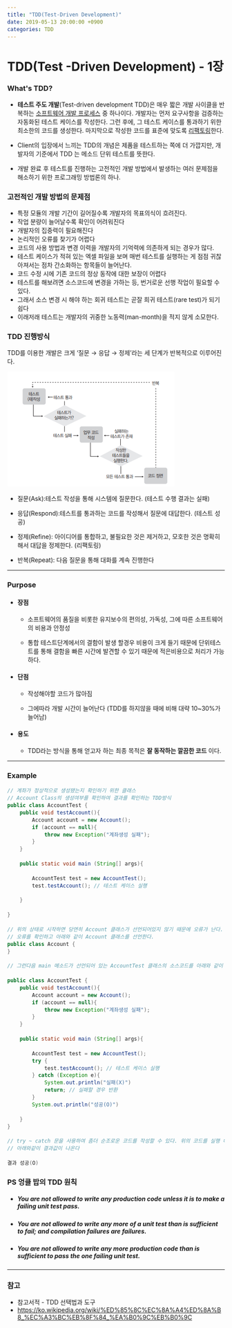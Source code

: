 ```yaml
---
title: "TDD(Test-Driven Development)"
date: 2019-05-13 20:00:00 +0900
categories: TDD
---
```


# TDD(Test -Driven Development) - 1장

### What's TDD?

- **테스트 주도 개발**(Test-driven development TDD)은 매우 짧은 개발 사이클을 반복하는 [소프트웨어 개발 프로세스](https://ko.wikipedia.org/wiki/소프트웨어_개발_프로세스) 중 하나이다. 개발자는 먼저 요구사항을 검증하는 자동화된 테스트 케이스를 작성한다. 그런 후에, 그 테스트 케이스를 통과하기 위한 최소한의 코드를 생성한다. 마지막으로 작성한 코드를 표준에 맞도록 [리팩토링](https://ko.wikipedia.org/wiki/리팩토링)한다.

- Client의 입장에서 느끼는 TDD의 개념은 제품을 테스트하는 쪽에 더 가깝지만, 개발자의 기준에서 TDD 는 메소드 단위 테스트를 뜻한다.

- 개발 완료 후 테스트를 진행하는 고전적인 개발 방법에서 발생하는 여러 문제점을 해소하기 위한 프로그래밍 방법론의 하나.

### 고전적인 개발 방법의 문제점
* 특정 모듈의 개발 기간이 길어질수록 개발자의 목표의식이 흐려진다.
* 작업 분량이 늘어날수록 확인이 어려워진다
* 개발자의 집중력이 필요해진다
* 논리적인 오류를 찾기가 어렵다
* 코드의 사용 방법과 변경 이력을 개발자의 기억력에 의존하게 되는 경우가 많다.
* 테스트 케이스가 적혀 있는 엑셀 파일을 보며 매번 테스트를 실행하는 게 점점 귀찮아져서는 점차 간소화하는 항목들이 늘어난다.
* 코드 수정 시에 기존 코드의 정상 동작에 대한 보장이 어렵다
* 테스트를 해보려면 소스코드에 변경을 가하는 등, 번거로운 선행 작업이 필요할 수 있다.
* 그래서 소스 변경 시 해야 하는 회귀 테스트는 곧잘 희귀 테스트(rare test)가 되기 쉽다
* 이래저래 테스트는 개발자의 귀중한 노동력(man-month)을 적지 않게 소모한다.

### TDD 진행방식

TDD를 이용한 개발은 크게 ‘질문 → 응답 → 정제’라는 세 단계가 반복적으로 이루어진다.

![alt_text](https://github.com/studyteamthree/GofStudy/blob/master/assets/img/TDD%20%EC%88%9C%EC%84%9C.PNG?raw=true)

* 질문(Ask):테스트 작성을 통해 시스템에 질문한다. (테스트 수행 결과는 실패)

* 응답(Respond):테스트를 통과하는 코드를 작성해서 질문에 대답한다. (테스트 성공)

* 정제(Refine): 아이디어를 통합하고, 불필요한 것은 제거하고, 모호한 것은 명확히 해서 대답을 정제한다. (리팩토링)

* 반복(Repeat): 다음 질문을 통해 대화를 계속 진행한다


---



### Purpose

- #### 장점

  - 소프트웨어의 품질을 비롯한 유지보수의 편의성, 가독성, 그에 따른 소프트웨어의 비용과 안정성

  - 통합 테스트단계에서의 결함이 발생 할경우 비용이 크게 들기 때문에 단위테스트를 통해 결함을 빠른 시간에 발견할 수 있기 때문에 적은비용으로 처리가 가능하다.



- #### 단점

  -  작성해야할 코드가 많아짐

  -  그에따라 개발 시간이 늘어난다 (TDD를 하지않을 때에 비해 대략 10~30%가 늘어남)



- #### 용도

  - TDD라는 방식을 통해 얻고자 하는 최종 목적은 **잘 동작하는 깔끔한 코드** 이다.



---



### Example

```java
// 계좌가 정상적으로 생성됐는지 확인하기 위한 클래스
// Account Class의 생성여부를 확인하여 결과를 확인하는 TDD방식
public class AccountTest {
    public void testAccount(){
        Account account = new Account();
        if (account == null){
            throw new Exception("계좌생성 실패");
        }
    }

    public static void main (String[] args){

        AccountTest test = new AccountTest();
        test.testAccount(); // 테스트 케이스 실행

    }

}

// 위의 상태로 시작하면 당연히 Account 클래스가 선언되어있지 않기 때문에 오류가 난다.
// 오류를 확인하고 아래와 같이 Account 클래스를 선언한다.
public class Account {
}

// 그런다음 main 메소드가 선언되어 있는 AccountTest 클래스의 소스코드를 아래와 같이 수정한다.

public class AccountTest {
    public void testAccount(){
        Account account = new Account();
        if (account == null){
            throw new Exception("계좌생성 실패");
        }
    }

    public static void main (String[] args){

        AccountTest test = new AccountTest();
        try {
        	test.testAccount(); // 테스트 케이스 실행    
        } catch (Exception e){
            System.out.println("실패(X)")
            return; // 실패할 경우 반환
        }
        System.out.println("성공(O)")

    }
}

// try ~ catch 문을 사용하여 좀더 순조로운 코드를 작성할 수 있다. 위의 코드를 실행 해보면
// 아래와같이 결과값이 나온다

결과 성공(O)

```

### PS 엉클 밥의 TDD 원칙

- ##### You are not allowed to write any production code unless it is to make a failing unit test pass.
- ##### You are not allowed to write any more of a unit test than is sufficient to fail; and compilation failures are failures.
- ##### You are not allowed to write any more production code than is sufficient to pass the one failing unit test.


---



### 참고

- 참고서적 - TDD 선택법과 도구
- https://ko.wikipedia.org/wiki/%ED%85%8C%EC%8A%A4%ED%8A%B8_%EC%A3%BC%EB%8F%84_%EA%B0%9C%EB%B0%9C

